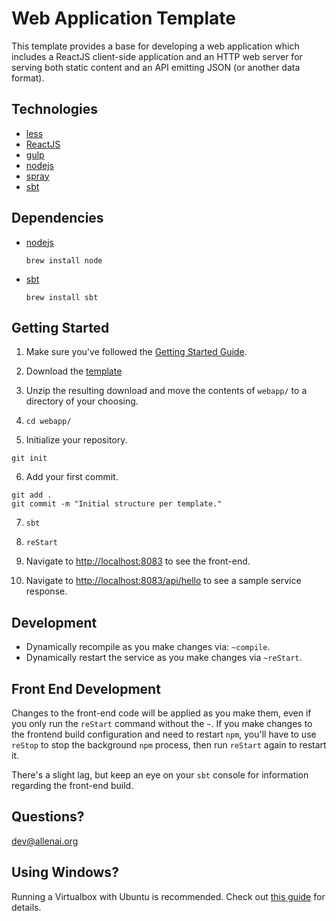 # Web Application Template

This template provides a base for developing a web application which includes a ReactJS client-side application and an HTTP web server for serving both static content and an API emitting JSON (or another data format).

## Technologies

* [less](https://trello.com/c/hDMLmLVd/43-less)
* [ReactJS](https://trello.com/c/2YGms6UY/23-reactjs)
* [gulp](https://trello.com/c/RTTfxRe1/37-gulp)
* [nodejs](https://trello.com/c/rpIsl1kf/44-nodejs)
* [spray](https://trello.com/c/5JnPSKPX/1-spray-stack)
* [sbt](https://trello.com/c/N46rdff3/3-sbt-simple-build-tool)

## Dependencies

* [nodejs](https://trello.com/c/rpIsl1kf/44-nodejs)

  ```shell
  brew install node
  ```

* [sbt](https://trello.com/c/N46rdff3/3-sbt-simple-build-tool)

  ```shell
  brew install sbt
  ```

## Getting Started

1. Make sure you've followed the [Getting Started Guide](https://github.com/allenai/wiki/wiki/Getting-Started).

1. Download the [template](https://github.com/allenai/templates/archive/master.zip)

3. Unzip the resulting download and move the contents of `webapp/` to a directory of your choosing.

4. `cd webapp/`

5. Initialize your repository.

  `git init`

6. Add your first commit.

  ```
  git add .
  git commit -m "Initial structure per template."
  ```

7. `sbt`

8. `reStart`

9. Navigate to [http://localhost:8083](http://localhost:8083) to see the front-end.

10. Navigate to [http://localhost:8083/api/hello](http://localhost:8083/api/hello) to see a sample service response.

## Development

* Dynamically recompile as you make changes via: `~compile`.
* Dynamically restart the service as you make changes via `~reStart`.

## Front End Development

Changes to the front-end code will be applied as you make them, even if you only run the `reStart` command without the `~`. If you make changes to the frontend build configuration and need to restart `npm`, you'll have to use `reStop` to stop the background `npm` process, then run `reStart` again to restart it.

There's a slight lag, but keep an eye on your `sbt` console for information regarding the front-end build.

## Questions?

[dev@allenai.org](mailto:dev@allenai.org)

## Using Windows?

Running a Virtualbox with Ubuntu is recommended. Check out [this guide](README_ubuntu_vb_on_windows.md) for details.
